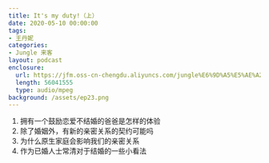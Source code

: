 ```yaml
---
title: It's my duty!（上）
date: 2020-05-10 00:00:00
tags:
- 王丹妮
categories:
- Jungle 来客
layout: podcast
enclosure:
  url: https://jfm.oss-cn-chengdu.aliyuncs.com/jungle%E6%9D%A5%E5%AE%A2%E7%AC%AC%E4%BA%8C%E6%9C%9F%20%E4%B8%8A%202.1.mp3
  length: 56041555
  type: audio/mpeg
background: /assets/ep23.png
---
```


1. 拥有一个鼓励恋爱不结婚的爸爸是怎样的体验
2. 除了婚姻外，有新的亲密关系的契约可能吗
3. 为什么原生家庭会影响我们的亲密关系
4. 作为已婚人士常清对于结婚的一些小看法
